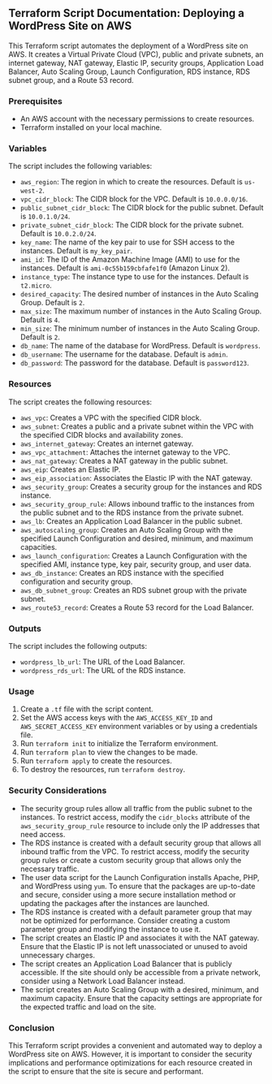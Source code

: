 ## Terraform Script Documentation: Deploying a WordPress Site on AWS

This Terraform script automates the deployment of a WordPress site on AWS. It creates a Virtual Private Cloud (VPC), public and private subnets, an internet gateway, NAT gateway, Elastic IP, security groups, Application Load Balancer, Auto Scaling Group, Launch Configuration, RDS instance, RDS subnet group, and a Route 53 record.

### Prerequisites
- An AWS account with the necessary permissions to create resources.
- Terraform installed on your local machine.

### Variables
The script includes the following variables:
- `aws_region`: The region in which to create the resources. Default is `us-west-2`.
- `vpc_cidr_block`: The CIDR block for the VPC. Default is `10.0.0.0/16`.
- `public_subnet_cidr_block`: The CIDR block for the public subnet. Default is `10.0.1.0/24`.
- `private_subnet_cidr_block`: The CIDR block for the private subnet. Default is `10.0.2.0/24`.
- `key_name`: The name of the key pair to use for SSH access to the instances. Default is `my_key_pair`.
- `ami_id`: The ID of the Amazon Machine Image (AMI) to use for the instances. Default is `ami-0c55b159cbfafe1f0` (Amazon Linux 2).
- `instance_type`: The instance type to use for the instances. Default is `t2.micro`.
- `desired_capacity`: The desired number of instances in the Auto Scaling Group. Default is `2`.
- `max_size`: The maximum number of instances in the Auto Scaling Group. Default is `4`.
- `min_size`: The minimum number of instances in the Auto Scaling Group. Default is `2`.
- `db_name`: The name of the database for WordPress. Default is `wordpress`.
- `db_username`: The username for the database. Default is `admin`.
- `db_password`: The password for the database. Default is `password123`.

### Resources
The script creates the following resources:
- `aws_vpc`: Creates a VPC with the specified CIDR block.
- `aws_subnet`: Creates a public and a private subnet within the VPC with the specified CIDR blocks and availability zones.
- `aws_internet_gateway`: Creates an internet gateway.
- `aws_vpc_attachment`: Attaches the internet gateway to the VPC.
- `aws_nat_gateway`: Creates a NAT gateway in the public subnet.
- `aws_eip`: Creates an Elastic IP.
- `aws_eip_association`: Associates the Elastic IP with the NAT gateway.
- `aws_security_group`: Creates a security group for the instances and RDS instance.
- `aws_security_group_rule`: Allows inbound traffic to the instances from the public subnet and to the RDS instance from the private subnet.
- `aws_lb`: Creates an Application Load Balancer in the public subnet.
- `aws_autoscaling_group`: Creates an Auto Scaling Group with the specified Launch Configuration and desired, minimum, and maximum capacities.
- `aws_launch_configuration`: Creates a Launch Configuration with the specified AMI, instance type, key pair, security group, and user data.
- `aws_db_instance`: Creates an RDS instance with the specified configuration and security group.
- `aws_db_subnet_group`: Creates an RDS subnet group with the private subnet.
- `aws_route53_record`: Creates a Route 53 record for the Load Balancer.

### Outputs
The script includes the following outputs:
- `wordpress_lb_url`: The URL of the Load Balancer.
- `wordpress_rds_url`: The URL of the RDS instance.

### Usage
1. Create a `.tf` file with the script content.
2. Set the AWS access keys with the `AWS_ACCESS_KEY_ID` and `AWS_SECRET_ACCESS_KEY` environment variables or by using a credentials file.
3. Run `terraform init` to initialize the Terraform environment.
4. Run `terraform plan` to view the changes to be made.
5. Run `terraform apply` to create the resources.
6. To destroy the resources, run `terraform destroy`.

### Security Considerations
- The security group rules allow all traffic from the public subnet to the instances. To restrict access, modify the `cidr_blocks` attribute of the `aws_security_group_rule` resource to include only the IP addresses that need access.
- The RDS instance is created with a default security group that allows all inbound traffic from the VPC. To restrict access, modify the security group rules or create a custom security group that allows only the necessary traffic.
- The user data script for the Launch Configuration installs Apache, PHP, and WordPress using `yum`. To ensure that the packages are up-to-date and secure, consider using a more secure installation method or updating the packages after the instances are launched.
- The RDS instance is created with a default parameter group that may not be optimized for performance. Consider creating a custom parameter group and modifying the instance to use it.
- The script creates an Elastic IP and associates it with the NAT gateway. Ensure that the Elastic IP is not left unassociated or unused to avoid unnecessary charges.
- The script creates an Application Load Balancer that is publicly accessible. If the site should only be accessible from a private network, consider using a Network Load Balancer instead.
- The script creates an Auto Scaling Group with a desired, minimum, and maximum capacity. Ensure that the capacity settings are appropriate for the expected traffic and load on the site.

### Conclusion
This Terraform script provides a convenient and automated way to deploy a WordPress site on AWS. However, it is important to consider the security implications and performance optimizations for each resource created in the script to ensure that the site is secure and performant.